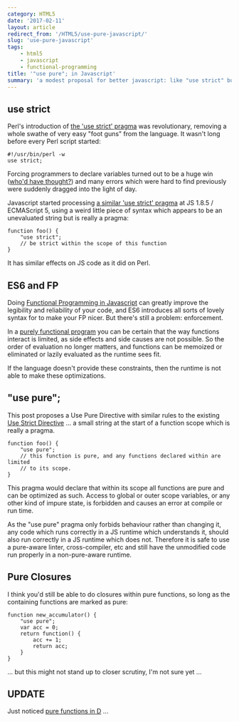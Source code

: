 ```yaml
---
category: HTML5
date: '2017-02-11'
layout: article
redirect_from: '/HTML5/use-pure-javascript/'
slug: 'use-pure-javascript'
tags:
    - html5
    - javascript
    - functional-programming
title: '"use pure"; in Javascript'
summary: 'a modest proposal for better javascript: like "use strict" but purer.'
---
```


## use strict

Perl's introduction of [the 'use strict' pragma](http://perldoc.perl.org/strict.html) was revolutionary, removing
a whole swathe of very easy "foot guns" from the language. It wasn't
long before every Perl script started:

    #!/usr/bin/perl -w
    use strict;

Forcing programmers to declare variables turned out to be a huge win
([who'd have thought?](https://en.wikipedia.org/wiki/ALGOL_68#mode:_Declarations))
and many errors which were hard to find previously were suddenly dragged
into the light of day.

Javascript started processing [a similar 'use strict' pragma](https://developer.mozilla.org/en-US/docs/Web/JavaScript/Reference/Strict_mode)
at JS 1.8.5 / ECMAScript 5, using a weird little piece of syntax which
appears to be an unevaluated string but is really a pragma:

    function foo() {
        "use strict";
        // be strict within the scope of this function
    }

It has similar effects on JS code as it did on Perl.

## ES6 and FP

Doing [Functional Programming in Javascript](../the-emperors-new-closure-functional-programming-in-javascript/)
can greatly improve the legibility and reliability of your code, and ES6
introduces all sorts of lovely syntax for to make your FP nicer. But
there's still a problem: enforcement.

In a [purely functional program](https://en.wikipedia.org/wiki/Purely_functional_programming)
you can be certain that the way functions interact is limited, as side
effects and side causes are not possible. So the order of evaluation no
longer matters, and functions can be memoized or eliminated or lazily
evaluated as the runtime sees fit.

If the language doesn't provide these constraints, then the runtime is
not able to make these optimizations.

## "use pure";

This post proposes a Use Pure Directive with similar rules to the
existing [Use Strict Directive](http://www.ecma-international.org/ecma-262/7.0/index.html#use-strict-directive)
... a small string at the start of a function scope which is really a
pragma.

    function foo() {
        "use pure";
        // this function is pure, and any functions declared within are limited
        // to its scope.
    }

This pragma would declare that within its scope all functions are pure
and can be optimized as such. Access to global or outer scope variables,
or any other kind of impure state, is forbidden and causes an error at
compile or run time.

As the "use pure" pragma only forbids behaviour rather than changing it,
any code which runs correctly in a JS runtime which understands it,
should also run correctly in a JS runtime which does not. Therefore it
is safe to use a pure-aware linter, cross-compiler, etc and still have
the unmodified code run properly in a non-pure-aware runtime.

## Pure Closures

I think you'd still be able to do closures within pure functions, so long as the 
containing functions are marked as pure:

    function new_accumulator() {
        "use pure";
        var acc = 0;
        return function() {
            acc += 1;
            return acc;
        }
    }

... but this might not stand up to closer scrutiny, I'm not sure yet ...

## UPDATE

Just noticed [pure functions in D](https://dlang.org/spec/function.html#pure-functions) ...

